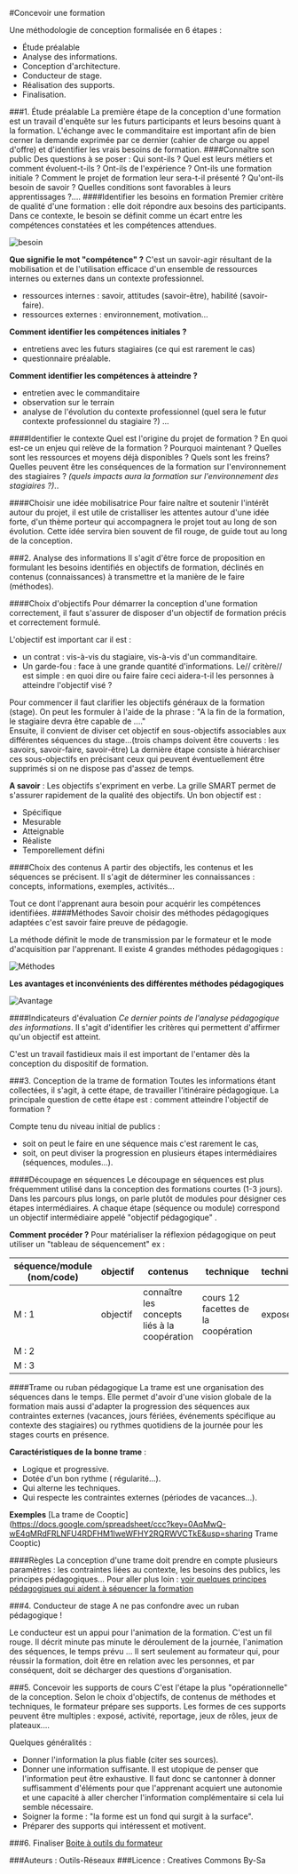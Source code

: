 #Concevoir une formation 

Une méthodologie de conception formalisée en 6 étapes :
- Étude préalable
- Analyse des informations.
- Conception d'architecture.
- Conducteur de stage.
- Réalisation des supports. 
- Finalisation. 

###1. Étude préalable
La première étape de la conception d'une formation est un travail d'enquête sur les futurs participants et leurs besoins quant à la formation.
L'échange avec le commanditaire est important afin de bien cerner la demande exprimée par ce dernier (cahier de charge ou appel d'offre) et d'identifier les vrais besoins de formation.
####Connaître son public
Des questions à se poser : 
Qui sont-ils ? Quel est leurs métiers et comment évoluent-t-ils ? Ont-ils de l'expérience ? Ont-ils une formation initiale ? Comment le projet de formation leur sera-t-il présenté ? Qu'ont-ils besoin de savoir ?  Quelles conditions sont favorables à leurs apprentissages ?....
####Identifier les besoins en formation
Premier critère de qualité d'une formation : elle doit répondre aux besoins des participants. 
Dans ce contexte, le besoin se définit comme un écart entre les compétences constatées et les compétences attendues. 

![besoin](http://ebook.coop-tic.eu/francais/files/ConcevoirUneFormation_besoin2_20140106204140_20140113161826.jpg)


**Que signifie le mot  "compétence" ?**
C'est un savoir-agir résultant de la mobilisation et de l'utilisation efficace d'un ensemble de ressources internes ou externes dans un contexte professionnel.
   - ressources internes : savoir, attitudes (savoir-être), habilité (savoir-faire).
   - ressources externes : environnement, motivation...

**Comment identifier les compétences initiales ?**
   - entretiens avec les futurs stagiaires (ce qui est rarement le cas)
   - questionnaire préalable.

**Comment identifier les compétences à atteindre ?**
  - entretien avec le commanditaire 
  - observation sur le terrain
  - analyse de l'évolution du contexte professionnel (quel sera le futur contexte professionnel du stagiaire ?) ...
 
####Identifier le contexte
Quel est l'origine du projet de formation ? En quoi est-ce un enjeu qui relève de la formation ? Pourquoi maintenant ? Quelles sont les ressources et moyens déjà disponibles ? Quels sont les freins? Quelles peuvent être les conséquences de la formation sur l'environnement des stagiaires ? *(quels impacts aura la formation sur l'environnement des stagiaires ?)*..

####Choisir une idée mobilisatrice
Pour faire naître et soutenir l'intérêt autour du projet, il est utile de cristalliser les attentes autour d'une idée forte, d'un thème porteur qui accompagnera le projet tout au long de son évolution. Cette idée servira bien souvent de fil rouge, de guide tout au long de la conception.

###2. Analyse des informations
Il s'agit d'être force de proposition en formulant les besoins identifiés en objectifs de formation, déclinés en contenus (connaissances) à transmettre et la manière de le faire (méthodes).

####Choix d'objectifs
Pour démarrer la conception d'une formation correctement, il faut s'assurer de disposer d'un objectif de formation précis et correctement formulé.

L'objectif est important car il est : 
  - un contrat : vis-à-vis du stagiaire, vis-à-vis d'un commanditaire.
  - Un garde-fou : face à une grande quantité d'informations. Le// critère// est simple : en quoi dire ou faire faire ceci aidera-t-il les personnes à atteindre l'objectif visé ?

Pour commencer il faut clarifier les objectifs généraux de la formation (stage). On peut les formuler à l'aide de la phrase : "A la fin de la formation, le stagiaire devra être capable de ...."  
Ensuite, il convient de diviser cet objectif en sous-objectifs associables aux différentes séquences du stage...(trois champs doivent être couverts : les savoirs, savoir-faire, savoir-être)
La dernière étape consiste à hiérarchiser ces sous-objectifs en précisant ceux qui peuvent éventuellement être supprimés si on ne dispose pas d'assez de temps.

**A savoir** : 
Les objectifs s'expriment en verbe. 
La grille SMART permet de s'assurer rapidement de la qualité des objectifs. Un bon objectif est : 
   - Spécifique
   - Mesurable
   - Atteignable
   - Réaliste
   - Temporellement défini
   
####Choix des contenus
A partir des objectifs, les contenus et les séquences se précisent. Il s'agit de déterminer les connaissances : concepts, informations, exemples, activités...

Tout ce dont l'apprenant aura besoin pour acquérir les compétences identifiées.
####Méthodes
Savoir choisir des méthodes pédagogiques adaptées c'est savoir faire preuve de pédagogie.

La méthode définit le mode de transmission par le formateur et le mode d'acquisition par l'apprenant. Il existe 4 grandes méthodes pédagogiques :

![Méthodes](http://ebook.coop-tic.eu/francais/files/ConcevoirUneFormation_methode1_20140113162118_20140113162137.png)

**Les avantages et inconvénients des différentes méthodes pédagogiques**

![Avantage](http://ebook.coop-tic.eu/francais/files/ConcevoirUneFormation_methavant1_20140113162118_20140113162154.png)

####Indicateurs d'évaluation
*Ce dernier points de l'analyse pédagogique des informations*. Il s'agit d'identifier les critères qui permettent d'affirmer qu'un objectif est atteint.

C'est un travail fastidieux mais il est important de l'entamer dès la conception du dispositif de formation.

###3. Conception de la trame de formation
Toutes les informations étant collectées, il s'agit, à cette étape, de travailler l'itinéraire pédagogique. La principale question de cette étape est : comment atteindre l'objectif de formation ?

Compte tenu du niveau initial de publics : 
  - soit on peut le faire en une séquence mais c'est rarement le cas, 
  - soit, on peut diviser la progression en plusieurs étapes intermédiaires (séquences, modules...). 
 
####Découpage en séquences
Le découpage en séquences est plus fréquemment utilisé dans la conception des formations courtes (1-3 jours). Dans les parcours plus longs, on parle plutôt de modules pour désigner ces étapes intermédiaires.
A chaque étape  (séquence ou module) correspond un objectif intermédiaire appelé "objectif pédagogique" .

**Comment procéder ?**
Pour matérialiser la réflexion pédagogique on  peut utiliser un "tableau de séquencement"
ex : 

|séquence/module (nom/code)|objectif|contenus|technique|technique|durée|
|-------------------------------|-------------|------------|--------------|-------------|---------|
|M : 1| objectif|connaître les concepts liés à la coopération|cours 12 facettes de la coopération|exposé|3 h|
|M : 2|  |    |    |   |    |
|M : 3|  |    |    |   |    |

####Trame ou ruban pédagogique
La trame est une organisation des séquences dans le temps. Elle permet d'avoir d'une vision globale de la formation mais aussi d'adapter la progression des séquences aux contraintes externes (vacances, jours fériées, événements spécifique au contexte des stagiaires) ou rythmes quotidiens de la journée pour les stages courts en présence. 

**Caractéristiques de la bonne trame** : 
   - Logique et progressive. 
   - Dotée d'un bon rythme ( régularité...).
   - Qui alterne les techniques.
   - Qui respecte les contraintes externes (périodes de vacances...).

**Exemples**
  [La trame de Cooptic](https://docs.google.com/spreadsheet/ccc?key=0AqMwQ-wE4qMRdFRLNFU4RDFHM1IweWFHY2RQRWVCTkE&usp=sharing Trame Cooptic)
   
####Règles
La conception d'une trame doit prendre en compte plusieurs paramètres : les contraintes liées au contexte, les besoins des publics, les principes pédagogiques...
Pour aller plus loin : [voir quelques principes pédagogiques qui aident à séquencer la formation](m_Regles_du_pedagogue.md)

###4. Conducteur de stage
A ne pas confondre avec un ruban pédagogique !

Le conducteur est un appui pour l'animation de la formation. C'est un fil rouge.  Il décrit minute pas minute le déroulement de la journée, l'animation des séquences, le temps prévu ...
Il sert seulement au formateur qui, pour réussir la formation, doit être en relation avec les personnes, et par conséquent, doit se décharger des questions d'organisation. 

###5. Concevoir les supports de cours
C'est l'étape la plus "opérationnelle" de la conception. Selon le choix d'objectifs, de contenus de méthodes et techniques, le formateur prépare ses supports.
Les formes de ces supports peuvent être multiples : exposé, activité, reportage, jeux de rôles, jeux de plateaux.... 

Quelques généralités :
   - Donner l'information la plus fiable (citer ses sources).
   - Donner une information suffisante. Il est utopique de penser que l'information peut être exhaustive. Il faut donc se cantonner à donner suffisamment d'éléments pour que l'apprenant acquiert une autonomie et une capacité à aller chercher l'information complémentaire si cela lui semble nécessaire.
   - Soigner la forme : "la forme est un fond qui surgit à la surface".
   - Préparer des supports qui intéressent et motivent.
   
###6. Finaliser
[Boite à outils du formateur](http://outils-reseaux.org/ListeDu)



###Auteurs :
Outils-Réseaux
###Licence :
Creatives Commons By-Sa
